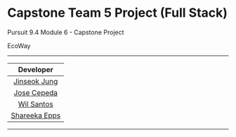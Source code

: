 # Capstone Team 5 Project (Full Stack)

Pursuit 9.4 Module 6 - Capstone Project

EcoWay

---

|                     Developer                     |
| :-----------------------------------------------: |
|    [Jinseok Jung](https://github.com/pjungjs)     |
|    [Jose Cepeda](https://github.com/JoseC620)     |
|   [Wil Santos](https://github.com/Wilsantos1975)    |
| [Shareeka Epps](https://github.com/shaketastic) |

---
